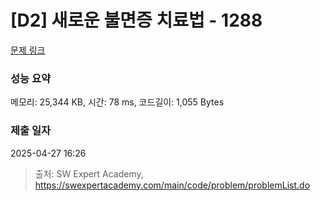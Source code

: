 # [D2] 새로운 불면증 치료법 - 1288 

[문제 링크](https://swexpertacademy.com/main/code/problem/problemDetail.do?contestProbId=AV18_yw6I9MCFAZN) 

### 성능 요약

메모리: 25,344 KB, 시간: 78 ms, 코드길이: 1,055 Bytes

### 제출 일자

2025-04-27 16:26



> 출처: SW Expert Academy, https://swexpertacademy.com/main/code/problem/problemList.do